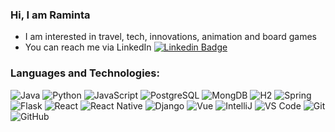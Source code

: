 ### Hi, I am Raminta

- I am interested in travel, tech, innovations, animation and board games
- You can reach me via LinkedIn [![Linkedin Badge](https://img.shields.io/badge/-Raminta-0072b1?style=flat&logo=Linkedin&logoColor=white)](https://www.linkedin.com/in/raminta-ra/ "Connect on LinkedIn")

### Languages and Technologies:
![Java](https://img.shields.io/badge/-Java-black?style=flat-square&logo=java)
![Python](https://img.shields.io/badge/-Python-black?style=flat-square&logo=Python)
![JavaScript](https://img.shields.io/badge/-JavaScript-black?style=flat-square&logo=javascript)
![PostgreSQL](https://img.shields.io/badge/-PostgreSQL-black?style=flat-square&logo=PostgreSQL)
![MongDB](https://img.shields.io/badge/-MongoDB-black?style=flat-square&logo=mongodb)
![H2](https://img.shields.io/badge/-H2-black?style=flat-square&logo=h2)
![Spring](https://img.shields.io/badge/-Spring-black?style=flat-square&logo=spring)
![Flask](https://img.shields.io/badge/-Flask-black?style=flat-square&logo=Flask)
![React](https://img.shields.io/badge/-React-black?style=flat-square&logo=react)
![React Native](https://img.shields.io/badge/-React%20Native-black?style=flat-square&logo=react-native)
![Django](https://img.shields.io/badge/-Django-black?style=flat-square&logo=django)
![Vue](https://img.shields.io/badge/-Vue-black?style=flat-square&logo=vue)
![IntelliJ](https://img.shields.io/badge/-IntelliJ-black?style=flat-square&logo=intellij)
![VS Code](https://img.shields.io/badge/-VS%20Code-black?style=flat-square&logo=visual-studio-code)
![Git](https://img.shields.io/badge/-Git-black?style=flat-square&logo=git)
![GitHub](https://img.shields.io/badge/-GitHub-black?style=flat-square&logo=GitHub)
